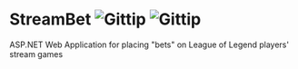 # StreamBet ![Gittip](https://img.shields.io/github/forks/sshipsey/StreamBet.svg) ![Gittip](https://travis-ci.org/sshipsey/StreamBet.svg)
ASP.NET Web Application for placing "bets" on League of Legend players' stream games
